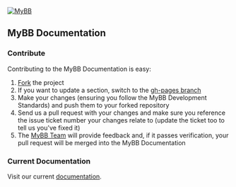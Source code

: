 [![MyBB](https://raw.github.com/mybb/mybb/feature/images/logo.png "MyBB")](http://mybb.com "MyBB")
## MyBB Documentation
### Contribute
Contributing to the MyBB Documentation is easy:

1. [Fork](https://help.github.com/articles/fork-a-repo) the project
2. If you want to update a section, switch to the [gh-pages branch]()
3. Make your changes (ensuring you follow the MyBB Development Standards) and push them to your forked repository
4. Send us a pull request with your changes and make sure you reference the issue ticket number your changes relate to (update the ticket too to tell us you've fixed it)
5. The [MyBB Team](https://github.com/mybb?tab=members) will provide feedback and, if it passes verification, your pull request will be merged into the MyBB Documentation

### Current Documentation
Visit our current [documentation](http://docs.mybb.com).